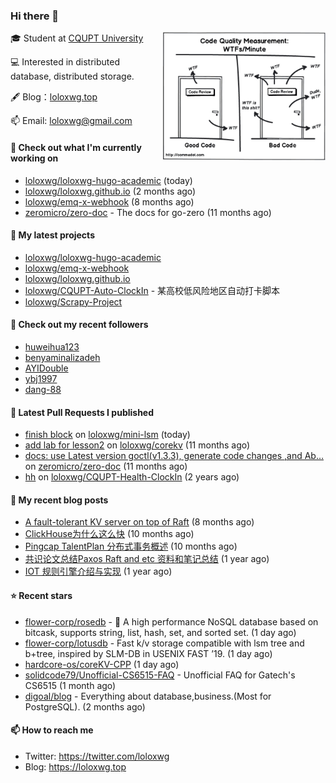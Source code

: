 ### Hi there 👋

<img align="right" src="https://raw.githubusercontent.com/loloxwg/loloxwg/master/assets/WTFs-per-minute.png" width="260">
 
🎓 Student at [CQUPT University](https://www.cqupt.edu.cn/)

💻 Interested in distributed database, distributed storage.

🖋 Blog：[loloxwg.top](https://loloxwg.top)



📫 Email: [loloxwg@gmail.com](mailto:loloxwg@gmail.com)



#### 👷 Check out what I'm currently working on

- [loloxwg/loloxwg-hugo-academic](https://github.com/loloxwg/loloxwg-hugo-academic) (today)
- [loloxwg/loloxwg.github.io](https://github.com/loloxwg/loloxwg.github.io) (2 months ago)
- [loloxwg/emq-x-webhook](https://github.com/loloxwg/emq-x-webhook) (8 months ago)
- [zeromicro/zero-doc](https://github.com/zeromicro/zero-doc) - The docs for go-zero (11 months ago)

#### 🌱 My latest projects

- [loloxwg/loloxwg-hugo-academic](https://github.com/loloxwg/loloxwg-hugo-academic)
- [loloxwg/emq-x-webhook](https://github.com/loloxwg/emq-x-webhook)
- [loloxwg/loloxwg.github.io](https://github.com/loloxwg/loloxwg.github.io)
- [loloxwg/CQUPT-Auto-ClockIn](https://github.com/loloxwg/CQUPT-Auto-ClockIn) - 某高校低风险地区自动打卡脚本
- [loloxwg/Scrapy-Project](https://github.com/loloxwg/Scrapy-Project)

#### 👯 Check out my recent followers

- [huweihua123](https://github.com/huweihua123)
- [benyaminalizadeh](https://github.com/benyaminalizadeh)
- [AYIDouble](https://github.com/AYIDouble)
- [ybj1997](https://github.com/ybj1997)
- [dang-88](https://github.com/dang-88)

#### 🔨 Latest Pull Requests I published

- [finish block](https://github.com/loloxwg/mini-lsm/pull/1) on [loloxwg/mini-lsm](https://github.com/loloxwg/mini-lsm) (today)
- [add lab for lesson2](https://github.com/loloxwg/corekv/pull/1) on [loloxwg/corekv](https://github.com/loloxwg/corekv) (11 months ago)
- [docs: use Latest version goctl(v1.3.3), generate code changes ,and Ab…](https://github.com/zeromicro/zero-doc/pull/121) on [zeromicro/zero-doc](https://github.com/zeromicro/zero-doc) (11 months ago)
- [hh](https://github.com/loloxwg/CQUPT-Health-ClockIn/pull/1) on [loloxwg/CQUPT-Health-ClockIn](https://github.com/loloxwg/CQUPT-Health-ClockIn) (2 years ago)

#### 📜 My recent blog posts

- [A fault-tolerant KV server on top of Raft](https://loloxwg.top/post/a_fault-tolerant_kv_server_on_top_of_raft/) (8 months ago)
- [ClickHouse为什么这么快](https://loloxwg.top/post/clickhouse%E4%B8%BA%E4%BB%80%E4%B9%88%E8%BF%99%E4%B9%88%E5%BF%AB/) (10 months ago)
- [Pingcap TalentPlan 分布式事务概述](https://loloxwg.top/post/%E5%88%86%E5%B8%83%E5%BC%8F%E4%BA%8B%E5%8A%A1%E6%A6%82%E8%BF%B0/) (10 months ago)
- [共识论文总结Paxos Raft and etc 资料和笔记总结](https://loloxwg.top/post/%E5%85%B1%E8%AF%86%E8%AE%BA%E6%96%87%E6%80%BB%E7%BB%93paxos-raft-and-etc-%E8%B5%84%E6%96%99%E5%92%8C%E7%AC%94%E8%AE%B0%E6%80%BB%E7%BB%93/) (1 year ago)
- [IOT 规则引擎介绍与实现](https://loloxwg.top/post/iot%E8%A7%84%E5%88%99%E5%BC%95%E6%93%8E/) (1 year ago)

#### ⭐ Recent stars

- [flower-corp/rosedb](https://github.com/flower-corp/rosedb) - 🚀 A high performance NoSQL database based on bitcask, supports string, list, hash, set, and sorted set. (1 day ago)
- [flower-corp/lotusdb](https://github.com/flower-corp/lotusdb) - Fast k/v storage compatible with lsm tree and b&#43;tree, inspired by SLM-DB in USENIX FAST ’19. (1 day ago)
- [hardcore-os/coreKV-CPP](https://github.com/hardcore-os/coreKV-CPP) (1 day ago)
- [solidcode79/Unofficial-CS6515-FAQ](https://github.com/solidcode79/Unofficial-CS6515-FAQ) - Unofficial FAQ for Gatech&#39;s CS6515 (1 month ago)
- [digoal/blog](https://github.com/digoal/blog) - Everything about database,business.(Most for PostgreSQL). (2 months ago)

#### 📫 How to reach me

- Twitter: https://twitter.com/loloxwg
- Blog: https://loloxwg.top

